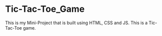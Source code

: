 # Tic-Tac-Toe_Game
This is my Mini-Project that is built using HTML, CSS and JS. This is a Tic-Tac-Toe game.
